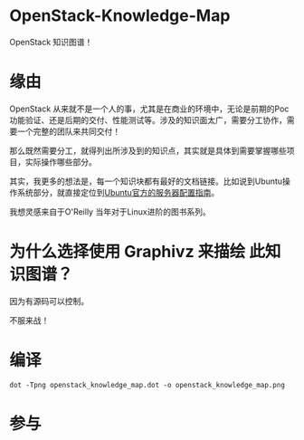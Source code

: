 # OpenStack-Knowledge-Map
OpenStack  知识图谱！

# 缘由

OpenStack 从来就不是一个人的事，尤其是在商业的环境中，无论是前期的Poc功能验证、还是后期的交付、性能测试等。涉及的知识面太广，需要分工协作，需要一个完整的团队来共同交付！

那么既然需要分工，就得列出所涉及到的知识点，其实就是具体到需要掌握哪些项目，实际操作哪些部分。

其实，我更多的想法是，每一个知识块都有最好的文档链接。比如说到Ubuntu操作系统部分，就直接定位到[Ubuntu官方的服务器配置指南](https://help.ubuntu.com/lts/serverguide/serverguide.pdf)。

我想灵感来自于O'Reilly 当年对于Linux进阶的图书系列。

# 为什么选择使用 Graphivz 来描绘 此知识图谱？

因为有源码可以控制。

不服来战！


# 编译


```
dot -Tpng openstack_knowledge_map.dot -o openstack_knowledge_map.png
```

# 参与
